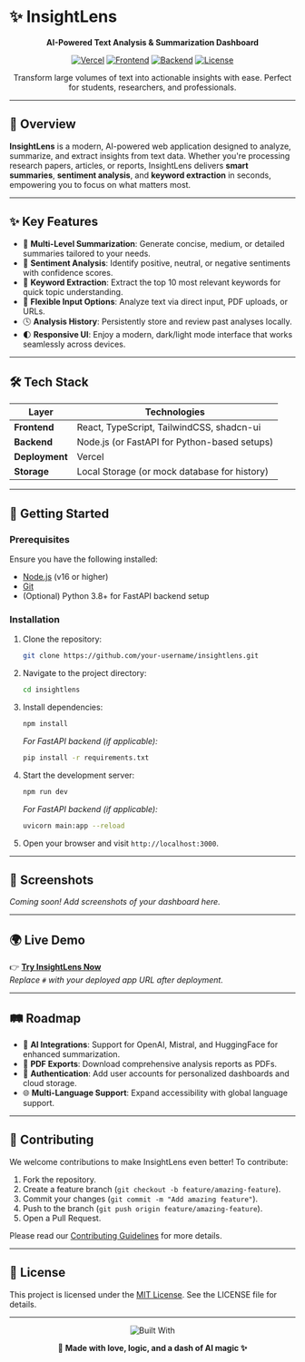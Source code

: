 # ✨ InsightLens

<p align="center">
  <strong>AI-Powered Text Analysis & Summarization Dashboard</strong>
</p>

<p align="center">
  <a href="https://github.com/your-username/insightlens"><img src="https://img.shields.io/badge/Deployed%20on-Vercel-black?style=flat&logo=vercel" alt="Vercel"></a>
  <a href="https://github.com/your-username/insightlens"><img src="https://img.shields.io/badge/Frontend-React%20%2B%20TypeScript-61DAFB?logo=react" alt="Frontend"></a>
  <a href="https://github.com/your-username/insightlens"><img src="https://img.shields.io/badge/Backend-Node.js%20%7C%20FastAPI-green?logo=node.js" alt="Backend"></a>
  <a href="https://github.com/your-username/insightlens/blob/main/LICENSE"><img src="https://img.shields.io/badge/license-MIT-blue.svg" alt="License"></a>
</p>

<p align="center">
  Transform large volumes of text into actionable insights with ease. Perfect for students, researchers, and professionals.
</p>

---

## 🌟 Overview

**InsightLens** is a modern, AI-powered web application designed to analyze, summarize, and extract insights from text data. Whether you're processing research papers, articles, or reports, InsightLens delivers **smart summaries**, **sentiment analysis**, and **keyword extraction** in seconds, empowering you to focus on what matters most.

---

## ✨ Key Features

- 🧠 **Multi-Level Summarization**: Generate concise, medium, or detailed summaries tailored to your needs.
- 💬 **Sentiment Analysis**: Identify positive, neutral, or negative sentiments with confidence scores.
- 🔑 **Keyword Extraction**: Extract the top 10 most relevant keywords for quick topic understanding.
- 📂 **Flexible Input Options**: Analyze text via direct input, PDF uploads, or URLs.
- 🕓 **Analysis History**: Persistently store and review past analyses locally.
- 🌓 **Responsive UI**: Enjoy a modern, dark/light mode interface that works seamlessly across devices.

---

## 🛠 Tech Stack

| Layer            | Technologies                                      |
|------------------|--------------------------------------------------|
| **Frontend**     | React, TypeScript, TailwindCSS, shadcn-ui         |
| **Backend**      | Node.js (or FastAPI for Python-based setups)      |
| **Deployment**   | Vercel                                           |
| **Storage**      | Local Storage (or mock database for history)      |

---

## 🚀 Getting Started

### Prerequisites
Ensure you have the following installed:
- [Node.js](https://nodejs.org/) (v16 or higher)
- [Git](https://git-scm.com/downloads)
- (Optional) Python 3.8+ for FastAPI backend setup

### Installation
1. Clone the repository:
   ```bash
   git clone https://github.com/your-username/insightlens.git
   ```
2. Navigate to the project directory:
   ```bash
   cd insightlens
   ```
3. Install dependencies:
   ```bash
   npm install
   ```
   *For FastAPI backend (if applicable):*
   ```bash
   pip install -r requirements.txt
   ```
4. Start the development server:
   ```bash
   npm run dev
   ```
   *For FastAPI backend (if applicable):*
   ```bash
   uvicorn main:app --reload
   ```
5. Open your browser and visit `http://localhost:3000`.

---

## 📸 Screenshots

*Coming soon! Add screenshots of your dashboard here.*

---

## 🌍 Live Demo

👉 [**Try InsightLens Now**](#)  
*Replace `#` with your deployed app URL after deployment.*

---

## 🛤 Roadmap

- 🔌 **AI Integrations**: Support for OpenAI, Mistral, and HuggingFace for enhanced summarization.
- 📄 **PDF Exports**: Download comprehensive analysis reports as PDFs.
- 🔐 **Authentication**: Add user accounts for personalized dashboards and cloud storage.
- 🌐 **Multi-Language Support**: Expand accessibility with global language support.

---

## 🤝 Contributing

We welcome contributions to make InsightLens even better! To contribute:

1. Fork the repository.
2. Create a feature branch (`git checkout -b feature/amazing-feature`).
3. Commit your changes (`git commit -m "Add amazing feature"`).
4. Push to the branch (`git push origin feature/amazing-feature`).
5. Open a Pull Request.

Please read our [Contributing Guidelines](CONTRIBUTING.md) for more details.

---

## 📜 License

This project is licensed under the [MIT License](LICENSE). See the LICENSE file for details.

---

<p align="center">
  <img src="https://img.shields.io/static/v1?label=Built%20With&message=React%20%7C%20TypeScript%20%7C%20AI&color=6A5ACD&style=for-the-badge&logo=react" alt="Built With">
</p>
<p align="center">
  💜 <strong>Made with love, logic, and a dash of AI magic ✨</strong>
</p>
